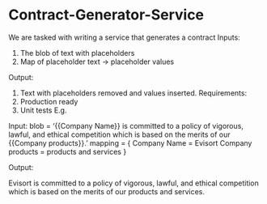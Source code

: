 # Contract-Generator-Service

We are tasked with writing a service that generates a contract
Inputs:

1. The blob of text with placeholders
2. Map of placeholder text -> placeholder values

Output:
1. Text with placeholders removed and values inserted.
Requirements:
1. Production ready
2. Unit tests
E.g.

Input:
blob = ‘{{Company Name}} is committed to a policy of vigorous, lawful, and ethical competition which is based on the merits of our {{Company products}}.’
mapping = {
    Company Name = Evisort
    Company products = products and services
}

Output:

Evisort is committed to a policy of vigorous, lawful, and ethical competition which is based on the merits of our products and services.
